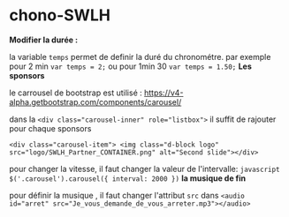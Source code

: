 # chono-SWLH

**Modifier la durée :**

la variable `temps` permet de definir la duré du chronométre.
par exemple pour 2 min
```var temps = 2;``` ou pour 1min 30 ```var temps = 1.50;```
**Les sponsors**

le carrousel de bootstrap est utilisé : https://v4-alpha.getbootstrap.com/components/carousel/

dans la ```<div class="carousel-inner" role="listbox">``` il suffit de rajouter pour chaque sponsors 

```<div class="carousel-item"> <img class="d-block logo" src="logo/SWLH_Partner_CONTAINER.png" alt="Second slide"></div>```

pour changer la vitesse, il faut changer la valeur de l'intervalle: ```javascript 
$('.carousel').carousel({
    interval: 2000
})```
**la musique de fin**

pour définir la musique , il faut changer l'attribut `src` dans `<audio id="arret" src="Je_vous_demande_de_vous_arreter.mp3"></audio>`